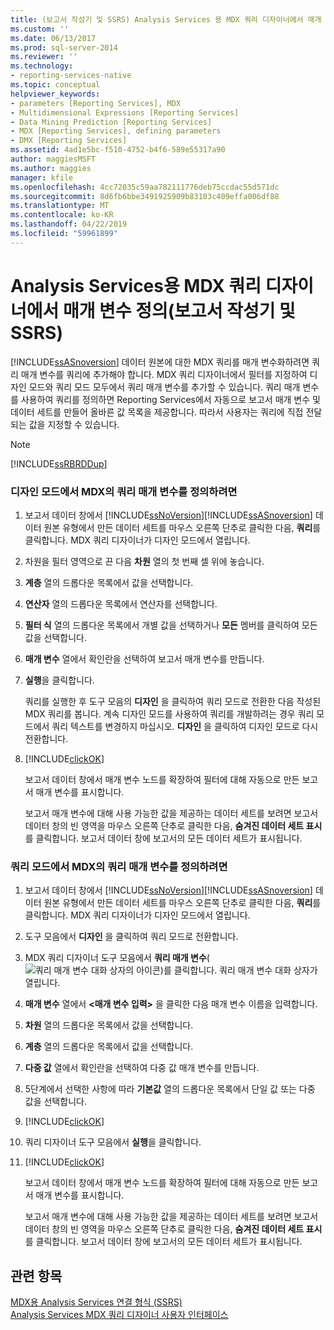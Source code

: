 ```yaml
---
title: (보고서 작성기 및 SSRS) Analysis Services 용 MDX 쿼리 디자이너에서 매개 변수를 정의 합니다. | Microsoft Docs
ms.custom: ''
ms.date: 06/13/2017
ms.prod: sql-server-2014
ms.reviewer: ''
ms.technology:
- reporting-services-native
ms.topic: conceptual
helpviewer_keywords:
- parameters [Reporting Services], MDX
- Multidimensional Expressions [Reporting Services]
- Data Mining Prediction [Reporting Services]
- MDX [Reporting Services], defining parameters
- DMX [Reporting Services]
ms.assetid: 4ad1e5bc-f510-4752-b4f6-589e55317a90
author: maggiesMSFT
ms.author: maggies
manager: kfile
ms.openlocfilehash: 4cc72035c59aa782111776deb75ccdac55d571dc
ms.sourcegitcommit: 8d6fb6bbe3491925909b83103c409effa006df88
ms.translationtype: MT
ms.contentlocale: ko-KR
ms.lasthandoff: 04/22/2019
ms.locfileid: "59961899"
---
```

# <a name="define-parameters-in-the-mdx-query-designer-for-analysis-services-report-builder-and-ssrs"></a>Analysis Services용 MDX 쿼리 디자이너에서 매개 변수 정의(보고서 작성기 및 SSRS)
  [!INCLUDE[ssASnoversion](../../../includes/ssasnoversion-md.md)] 데이터 원본에 대한 MDX 쿼리를 매개 변수화하려면 쿼리 매개 변수를 쿼리에 추가해야 합니다. MDX 쿼리 디자이너에서 필터를 지정하여 디자인 모드와 쿼리 모드 모두에서 쿼리 매개 변수를 추가할 수 있습니다. 쿼리 매개 변수를 사용하여 쿼리를 정의하면 Reporting Services에서 자동으로 보고서 매개 변수 및 데이터 세트를 만들어 올바른 값 목록을 제공합니다. 따라서 사용자는 쿼리에 직접 전달되는 값을 지정할 수 있습니다.  
  
> [!NOTE]  
>  [!INCLUDE[ssRBRDDup](../../includes/ssrbrddup-md.md)]  
  
### <a name="to-define-a-query-parameter-in-mdx-in-design-mode"></a>디자인 모드에서 MDX의 쿼리 매개 변수를 정의하려면  
  
1.  보고서 데이터 창에서 [!INCLUDE[ssNoVersion](../../../includes/ssnoversion-md.md)][!INCLUDE[ssASnoversion](../../../includes/ssasnoversion-md.md)] 데이터 원본 유형에서 만든 데이터 세트를 마우스 오른쪽 단추로 클릭한 다음, **쿼리**를 클릭합니다. MDX 쿼리 디자이너가 디자인 모드에서 열립니다.  
  
2.  차원을 필터 영역으로 끈 다음 **차원** 열의 첫 번째 셀 위에 놓습니다.  
  
3.  **계층** 열의 드롭다운 목록에서 값을 선택합니다.  
  
4.  **연산자** 열의 드롭다운 목록에서 연산자를 선택합니다.  
  
5.  **필터 식** 열의 드롭다운 목록에서 개별 값을 선택하거나 **모든** 멤버를 클릭하여 모든 값을 선택합니다.  
  
6.  **매개 변수** 열에서 확인란을 선택하여 보고서 매개 변수를 만듭니다.  
  
7.  **실행**을 클릭합니다.  
  
     쿼리를 실행한 후 도구 모음의 **디자인** 을 클릭하여 쿼리 모드로 전환한 다음 작성된 MDX 쿼리를 봅니다. 계속 디자인 모드를 사용하여 쿼리를 개발하려는 경우 쿼리 모드에서 쿼리 텍스트를 변경하지 마십시오. **디자인** 을 클릭하여 디자인 모드로 다시 전환합니다.  
  
8.  [!INCLUDE[clickOK](../../../includes/clickok-md.md)]  
  
     보고서 데이터 창에서 매개 변수 노드를 확장하여 필터에 대해 자동으로 만든 보고서 매개 변수를 표시합니다.  
  
     보고서 매개 변수에 대해 사용 가능한 값을 제공하는 데이터 세트를 보려면 보고서 데이터 창의 빈 영역을 마우스 오른쪽 단추로 클릭한 다음, **숨겨진 데이터 세트 표시**를 클릭합니다. 보고서 데이터 창에 보고서의 모든 데이터 세트가 표시됩니다.  
  
### <a name="to-define-a-query-parameter-in-mdx-in-query-mode"></a>쿼리 모드에서 MDX의 쿼리 매개 변수를 정의하려면  
  
1.  보고서 데이터 창에서 [!INCLUDE[ssNoVersion](../../../includes/ssnoversion-md.md)][!INCLUDE[ssASnoversion](../../../includes/ssasnoversion-md.md)] 데이터 원본 유형에서 만든 데이터 세트를 마우스 오른쪽 단추로 클릭한 다음, **쿼리**를 클릭합니다. MDX 쿼리 디자이너가 디자인 모드에서 열립니다.  
  
2.  도구 모음에서 **디자인** 을 클릭하여 쿼리 모드로 전환합니다.  
  
3.  MDX 쿼리 디자이너 도구 모음에서 **쿼리 매개 변수**(![쿼리 매개 변수 대화 상자의 아이콘](../../analysis-services/media/iconqueryparameter.gif "쿼리 매개 변수 대화 상자의 아이콘"))를 클릭합니다. 쿼리 매개 변수 대화 상자가 열립니다.  
  
4.  **매개 변수** 열에서 **\<매개 변수 입력>** 을 클릭한 다음 매개 변수 이름을 입력합니다.  
  
5.  **차원** 열의 드롭다운 목록에서 값을 선택합니다.  
  
6.  **계층** 열의 드롭다운 목록에서 값을 선택합니다.  
  
7.  **다중 값** 열에서 확인란을 선택하여 다중 값 매개 변수를 만듭니다.  
  
8.  5단계에서 선택한 사항에 따라 **기본값** 열의 드롭다운 목록에서 단일 값 또는 다중 값을 선택합니다.  
  
9. [!INCLUDE[clickOK](../../../includes/clickok-md.md)]  
  
10. 쿼리 디자이너 도구 모음에서 **실행**을 클릭합니다.  
  
11. [!INCLUDE[clickOK](../../../includes/clickok-md.md)]  
  
     보고서 데이터 창에서 매개 변수 노드를 확장하여 필터에 대해 자동으로 만든 보고서 매개 변수를 표시합니다.  
  
     보고서 매개 변수에 대해 사용 가능한 값을 제공하는 데이터 세트를 보려면 보고서 데이터 창의 빈 영역을 마우스 오른쪽 단추로 클릭한 다음, **숨겨진 데이터 세트 표시**를 클릭합니다. 보고서 데이터 창에 보고서의 모든 데이터 세트가 표시됩니다.  
  
## <a name="see-also"></a>관련 항목  
 [MDX용 Analysis Services 연결 형식 &#40;SSRS&#41;](analysis-services-connection-type-for-mdx-ssrs.md)   
 [Analysis Services MDX 쿼리 디자이너 사용자 인터페이스](analysis-services-mdx-query-designer-user-interface.md)  
  
  
